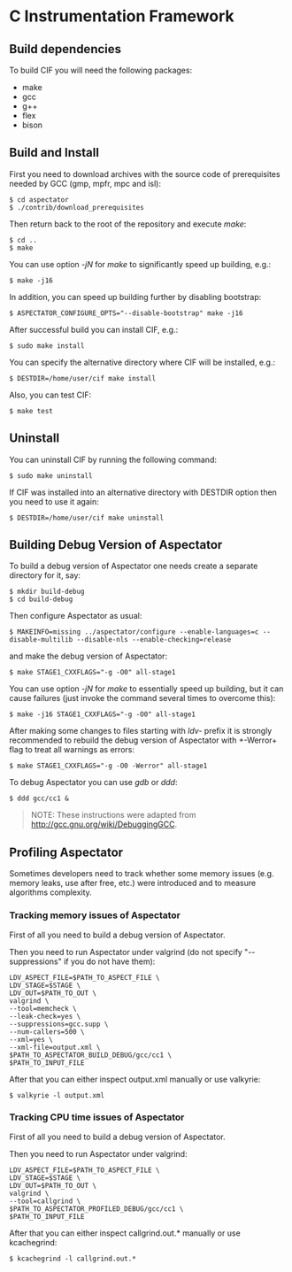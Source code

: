 # C Instrumentation Framework

## Build dependencies

To build CIF you will need the following packages:

* make
* gcc
* g++
* flex
* bison

## Build and Install

First you need to download archives with the source code of prerequisites needed by GCC (gmp, mpfr, mpc and isl):

    $ cd aspectator
    $ ./contrib/download_prerequisites

Then return back to the root of the repository and execute _make_:

    $ cd ..
    $ make

You can use option _-jN_ for _make_ to significantly speed up building, e.g.:

    $ make -j16

In addition, you can speed up building further by disabling bootstrap:

    $ ASPECTATOR_CONFIGURE_OPTS="--disable-bootstrap" make -j16

After successful build you can install CIF, e.g.:

    $ sudo make install

You can specify the alternative directory where CIF will be installed, e.g.:

    $ DESTDIR=/home/user/cif make install

Also, you can test CIF:

    $ make test

## Uninstall

You can uninstall CIF by running the following command:

    $ sudo make uninstall

If CIF was installed into an alternative directory with DESTDIR option then you need to use it again:

    $ DESTDIR=/home/user/cif make uninstall

## Building Debug Version of Aspectator

To build a debug version of Aspectator one needs create a separate directory for
it, say:

    $ mkdir build-debug
    $ cd build-debug

Then configure Aspectator as usual:

    $ MAKEINFO=missing ../aspectator/configure --enable-languages=c --disable-multilib --disable-nls --enable-checking=release

and make the debug version of Aspectator:

    $ make STAGE1_CXXFLAGS="-g -O0" all-stage1

You can use option _-jN_ for _make_ to essentially speed up building, but it
can cause failures (just invoke the command several times to overcome this):

    $ make -j16 STAGE1_CXXFLAGS="-g -O0" all-stage1

After making some changes to files starting with _ldv-_ prefix it is strongly
recommended to rebuild the debug version of Aspectator with +-Werror+ flag to
treat all warnings as errors:

    $ make STAGE1_CXXFLAGS="-g -O0 -Werror" all-stage1

To debug Aspectator you can use _gdb_ or _ddd_:

    $ ddd gcc/cc1 &

> NOTE: These instructions were adapted from http://gcc.gnu.org/wiki/DebuggingGCC.

## Profiling Aspectator

Sometimes developers need to track whether some memory issues (e.g. memory
leaks, use after free, etc.) were introduced and to measure algorithms
complexity.

### Tracking memory issues of Aspectator

First of all you need to build a debug version of Aspectator.

Then you need to run Aspectator under valgrind (do not specify "--suppressions"
if you do not have them):

    LDV_ASPECT_FILE=$PATH_TO_ASPECT_FILE \
    LDV_STAGE=$STAGE \
    LDV_OUT=$PATH_TO_OUT \
    valgrind \
    --tool=memcheck \
    --leak-check=yes \
    --suppressions=gcc.supp \
    --num-callers=500 \
    --xml=yes \
    --xml-file=output.xml \
    $PATH_TO_ASPECTATOR_BUILD_DEBUG/gcc/cc1 \
    $PATH_TO_INPUT_FILE


After that you can either inspect output.xml manually or use valkyrie:

    $ valkyrie -l output.xml


### Tracking CPU time issues of Aspectator

First of all you need to build a debug version of Aspectator.

Then you need to run Aspectator under valgrind:

    LDV_ASPECT_FILE=$PATH_TO_ASPECT_FILE \
    LDV_STAGE=$STAGE \
    LDV_OUT=$PATH_TO_OUT \
    valgrind \
    --tool=callgrind \
    $PATH_TO_ASPECTATOR_PROFILED_DEBUG/gcc/cc1 \
    $PATH_TO_INPUT_FILE

After that you can either inspect callgrind.out.* manually or use kcachegrind:

    $ kcachegrind -l callgrind.out.*
